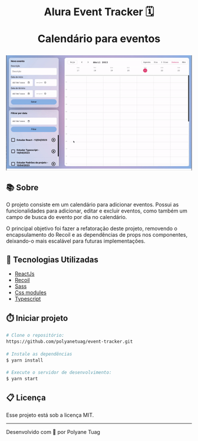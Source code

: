<h1 align="center">Alura Event Tracker 🗓
 <p>Calendário para eventos</p></h1>

<div align="center">
    <img width='800' src="./public/demo.gif">
</div>

## 📚 Sobre
O projeto consiste em um calendário para adicionar eventos. Possui as funcionalidades para adicionar, editar e excluir eventos, como também um campo de busca do evento por dia no calendário.

O principal objetivo foi fazer a refatoração deste projeto, removendo o encapsulamento do Recoil e as dependências de props nos componentes, deixando-o mais escalável para futuras implementações.

## 🚀 Tecnologias Utilizadas
- [ReactJs](https://react.dev/learn)
- [Recoil](https://recoiljs.org/)
- [Sass](https://sass-lang.com/)
- [Css modules](https://github.com/css-modules/css-modules)
- [Typescript](https://www.typescriptlang.org/)

## ⏱️ Iniciar projeto

```bash
# Clone o repositório:
https://github.com/polyanetuag/event-tracker.git

# Instale as dependências
$ yarn install

# Execute o servidor de desenvolvimento:
$ yarn start

```

## 📋 Licença
Esse projeto está sob a licença MIT. 

---

Desenvolvido com 💜 por Polyane Tuag
